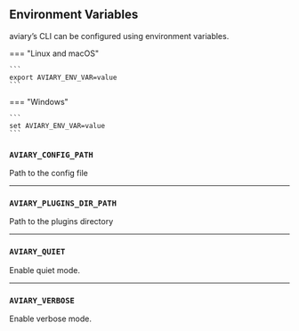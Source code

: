 ## Environment Variables

aviary’s CLI can be configured using environment variables.

=== "Linux and macOS"

    ```
    export AVIARY_ENV_VAR=value
    ```

=== "Windows"

    ```
    set AVIARY_ENV_VAR=value
    ```

### `AVIARY_CONFIG_PATH`

Path to the config file

---

### `AVIARY_PLUGINS_DIR_PATH`

Path to the plugins directory

---

### `AVIARY_QUIET`

Enable quiet mode.

---

### `AVIARY_VERBOSE`

Enable verbose mode.

